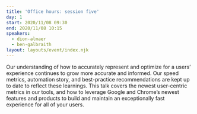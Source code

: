 ```yaml
---
title: 'Office hours: session five'
day: 1
start: 2020/11/08 09:30
end: 2020/11/08 10:15
speakers:
  - dion-almaer
  - ben-galbraith
layout: layouts/event/index.njk
---
```


Our understanding of how to accurately represent and optimize for a users’ experience continues to grow more accurate and informed. Our speed metrics, automation story, and best-practice recommendations are kept up to date to reflect these learnings. This talk covers the newest user-centric metrics in our tools, and how to leverage Google and Chrome’s newest features and products to build and maintain an exceptionally fast experience for all of your users.
